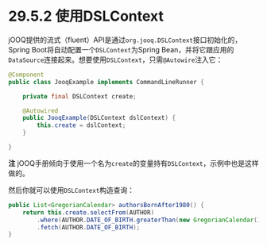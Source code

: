 # 29.5.2 使用DSLContext

jOOQ提供的流式（fluent）API是通过`org.jooq.DSLContext`接口初始化的，Spring Boot将自动配置一个`DSLContext`为Spring Bean，并将它跟应用的`DataSource`连接起来。想要使用`DSLContext`，只需`@Autowire`注入它：

```java
@Component
public class JooqExample implements CommandLineRunner {

    private final DSLContext create;

    @Autowired
    public JooqExample(DSLContext dslContext) {
        this.create = dslContext;
    }

}
```

**注** jOOQ手册倾向于使用一个名为`create`的变量持有`DSLContext`，示例中也是这样做的。

然后你就可以使用`DSLContext`构造查询：

```java
public List<GregorianCalendar> authorsBornAfter1980() {
    return this.create.selectFrom(AUTHOR)
        .where(AUTHOR.DATE_OF_BIRTH.greaterThan(new GregorianCalendar(1980, 0, 1)))
        .fetch(AUTHOR.DATE_OF_BIRTH);
}
```

